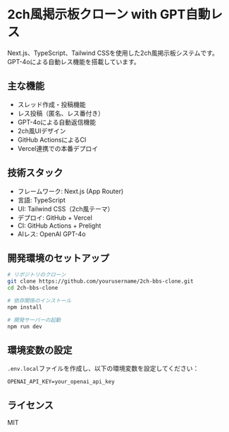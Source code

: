 # 2ch風掲示板クローン with GPT自動レス

Next.js、TypeScript、Tailwind CSSを使用した2ch風掲示板システムです。GPT-4oによる自動レス機能を搭載しています。

## 主な機能

- スレッド作成・投稿機能
- レス投稿（匿名、レス番付き）
- GPT-4oによる自動返信機能
- 2ch風UIデザイン
- GitHub ActionsによるCI
- Vercel連携での本番デプロイ

## 技術スタック

- フレームワーク: Next.js (App Router)
- 言語: TypeScript
- UI: Tailwind CSS（2ch風テーマ）
- デプロイ: GitHub + Vercel
- CI: GitHub Actions + Prelight
- AIレス: OpenAI GPT-4o

## 開発環境のセットアップ

```bash
# リポジトリのクローン
git clone https://github.com/yourusername/2ch-bbs-clone.git
cd 2ch-bbs-clone

# 依存関係のインストール
npm install

# 開発サーバーの起動
npm run dev
```

## 環境変数の設定

`.env.local`ファイルを作成し、以下の環境変数を設定してください：

```
OPENAI_API_KEY=your_openai_api_key
```

## ライセンス

MIT
